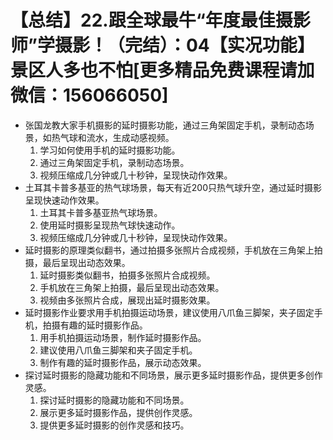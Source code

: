 # 【总结】22.跟全球最牛“年度最佳摄影师”学摄影！（完结）：04【实况功能】景区人多也不怕[更多精品免费课程请加微信：156066050]

-   张国龙教大家手机摄影的延时摄影功能，通过三角架固定手机，录制动态场景，如热气球和流水，生成动感视频。
    1.  学习如何使用手机的延时摄影功能。
    2.  通过三角架固定手机，录制动态场景。
    3.  视频压缩成几分钟或几十秒钟，呈现快动作效果。
-   土耳其卡普多基亚的热气球场景，每天有近200只热气球升空，通过延时摄影呈现快速动作效果。
    1.  土耳其卡普多基亚热气球场景。
    2.  使用延时摄影呈现热气球快速动作。
    3.  视频压缩成几分钟或几十秒钟，呈现快动作效果。
-   延时摄影的原理类似翻书，通过拍摄多张照片合成视频，手机放在三角架上拍摄，最后呈现出动态效果。
    1.  延时摄影类似翻书，拍摄多张照片合成视频。
    2.  手机放在三角架上拍摄，最后呈现出动态效果。
    3.  视频由多张照片合成，展现出延时摄影效果。
-   延时摄影作业要求用手机拍摄运动场景，建议使用八爪鱼三脚架，夹子固定手机，拍摄有趣的延时摄影作品。
    1.  用手机拍摄运动场景，制作延时摄影作品。
    2.  建议使用八爪鱼三脚架和夹子固定手机。
    3.  制作有趣的延时摄影作品，展示动态效果。
-   探讨延时摄影的隐藏功能和不同场景，展示更多延时摄影作品，提供更多创作灵感。
    1.  探讨延时摄影的隐藏功能和不同场景。
    2.  展示更多延时摄影作品，提供创作灵感。
    3.  提供更多延时摄影的创作灵感和技巧。